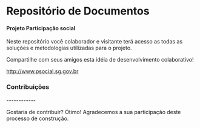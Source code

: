 <h1>Repositório de Documentos</h1>
<h4>Projeto Participação social</h4>

Neste repositório você colaborador e visitante terá acesso as todas as soluções e metodologias utilizadas para o projeto.

Compartilhe com seus amigos esta idéia de desenvolvimento colaborativo!

http://www.psocial.sg.gov.br


<h3>Contribuições</h3>
------------

Gostaria de contribuir? Ótimo! Agradecemos a sua participação deste processo de construção.




